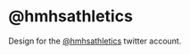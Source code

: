 @hmhsathletics
===========

Design for the [@hmhsathletics](https://twitter.com/hmhsathletics "@hmhsathletics") twitter account.
